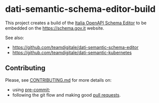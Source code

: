 # dati-semantic-schema-editor-build

This project creates a build of the [Italia OpenAPI Schema Editor](https://github.com/teamdigitale/dati-semantic-schema-editor)
to be embedded on the https://schema.gov.it website.

See also:

- https://github.com/teamdigitale/dati-semantic-schema-editor
- https://github.com/teamdigitale/dati-semantic-kubernetes

## Contributing

Please, see [CONTRIBUTING.md](CONTRIBUTING.md) for more details on:

- using [pre-commit](CONTRIBUTING.md#pre-commit);
- following the git flow and making good [pull requests](CONTRIBUTING.md#making-a-pr).
